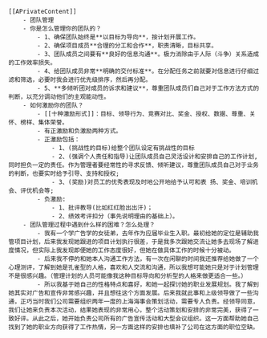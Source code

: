     [[APrivateContent]]
		- 团队管理
        - 你是怎么管理你的团队的？
            - 1、确保团队始终是**以目标为导向**，按计划开展工作。
            - 2、确保项目成员**合理的分工和合作**，职责清晰，目标共享。
            - 3、团队成员之间要有**良好的信息沟通**。极力消除由于人际（斗争）关系造成的工作效率损失。
            - 4、给团队成员非常**明确的交付标准**。在分配任务之前就要对信息进行仔细过滤和筛选，必要时我会进行优先级排序，然后再分配。
            - 5、**多倾听团对成员的诉求和建议**，尊重团队成员们自己对于工作方法方式的判断，以充分调动他们的主观能动性。
        - 如何激励你的团队？
            - [[十种激励形式]]：目标、领导行为、竞赛对比、奖金、授权、数据、尊重、关怀、榜样、集体荣誉。
            - 有正激励和负激励两种方式。
            - 正激励包括：
                - 1、(挑战性的目标)给整个团队设定有挑战性的目标
                - 2、(强调个人责任和指导)让团队成员自己灵活设计和安排自己的工作计划,同时担负一定的责任。作为管理者要经常性的寻求反馈、倾听建议，尊重团队成员自己对于业务的判断，也要实时给予引导、支持和授权;
                - 3、(奖励)对员工的优秀表现及时地公开地给予认可和表 扬、奖金、培训机会、评优机会等;
            - 负激励: 
                - 1、批评教导(比如红红脸出出汗)； 
                - 2、绩效考评扣分（事先说明理由的基础上）。
        - 团队管理过程中遇到什么样的困难？怎么处理？
            - 我有一个学广告学的女徒弟，去年作为应届毕业生入职。最初给她的定位是辅助我管项目计划，后来我发现她跟进的项目计划执行很差，于是我多次跟她交流让她多去现场了解进度情况，但实际上我发现即便她的工作态度很好，但她在做具体工作的时候十分被动。
            - 后来我不停的和她本人沟通工作方法，有一次在闲聊的时间我还推荐给她做了一个心理测评，了解到她是孔雀型的人格，喜欢和人交流和沟通，所以我想可能她只是对于计划管理不是很感兴趣。（管理计划的人员可能像我这种目标导向和分析型的人格来做更适合一些。）
            - 所以我基于她自己的性格特点和喜好，和她一起探讨她的职业发展规划。我了解到她其实对广告和宣传非常感兴趣，并且想往这个方面发展。后来我就此事和上级领导做了一些沟通，正巧当时我们公司需要组织两年一度的上海海事会策划活动，需要专人负责。经领导同意，我们让她来负责本次活动，结果她表现的非常用心，整个活动策划和安排的非常完美，获得了一致好评。从此之后，她开始负责公司所有的广告宣传活动和大型会议组织。这一方面帮助她自己找到了她的职业方向获得了工作热情，另一方面这样的安排也填补了公司在这方面的职位空缺。